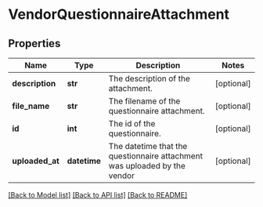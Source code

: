 # VendorQuestionnaireAttachment

## Properties
Name | Type | Description | Notes
------------ | ------------- | ------------- | -------------
**description** | **str** | The description of the attachment. | [optional] 
**file_name** | **str** | The filename of the questionnaire attachment. | [optional] 
**id** | **int** | The id of the questionnaire. | [optional] 
**uploaded_at** | **datetime** | The datetime that the questionnaire attachment was uploaded by the vendor | [optional] 

[[Back to Model list]](../README.md#documentation-for-models) [[Back to API list]](../README.md#documentation-for-api-endpoints) [[Back to README]](../README.md)


